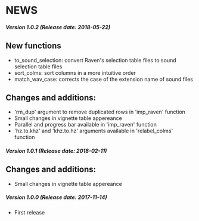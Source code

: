 # NEWS

##### Version 1.0.2 (Release date: 2018-05-22)

## New functions

* to_sound_selection: convert Raven's selection table files to sound selection table files
* sort_colms: sort columns in a more intuitive order
* match_wav_case: corrects the case of the extension name of sound files

## Changes and additions:

* 'rm_dup' argument to remove duplicated rows in 'imp_raven' function
* Small changes in vignette table appereance
* Parallel and progress bar available in 'imp_raven' function
* 'hz.to.khz' and 'khz.to.hz' arguments available in 'relabel_colms' function

##### Version 1.0.1 (Release date: 2018-02-11)

## Changes and additions:

* Small changes in vignette table appereance

##### Version 1.0.0 (Release date: 2017-11-14)

* First release

